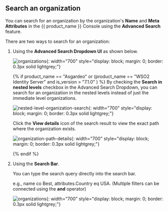 ## Search an organization

You can search for an organization by the organization's **Name** and **Meta Attributes** in the {{ product_name }} Console using the **Advanced Search** feature.

There are two ways to search for an organization:

1. Using the **Advanced Search Dropdown UI** as shown below.

    ![organizations]({{base_path}}/assets/img/guides/organization/manage-organizations/organization-advance-search-dropdown.png){: width="700" style="display: block; margin: 0; border: 0.3px solid lightgrey;"}

   {% if product_name == "Asgardeo" or (product_name == "WSO2 Identity Server" and is_version > "7.1.0" ) %}
      By checking the **Search in nested levels** checkbox in the Advanced Search Dropdown, you can search for an organization in the nested levels instead of just the immediate level organizations.

      ![nested-level-organization-search]({{base_path}}/assets/img/guides/organization/manage-organizations/organization-nested-level-search.png){: width="700" style="display: block; margin: 0; border: 0.3px solid lightgrey;"}

      Click the **View details** icon of the search result to view the exact path where the organization exists.

      ![organization-path-details]({{base_path}}/assets/img/guides/organization/manage-organizations/organization-path-details.png){: width="700" style="display: block; margin: 0; border: 0.3px solid lightgrey;"}

   {% endif %}

2. Using the **Search Bar**.

    You can type the search query directly into the search bar.

    e.g., name co Best, attributes.Country eq USA. (Multiple filters can be connected using the **and** operator)

    ![organizations]({{base_path}}/assets/img/guides/organization/manage-organizations/organization-advance-search.png){: width="700" style="display: block; margin: 0; border: 0.3px solid lightgrey;"}
